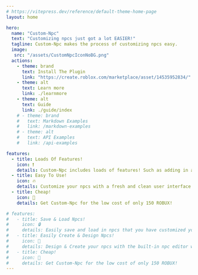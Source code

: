 ```yaml
---
# https://vitepress.dev/reference/default-theme-home-page
layout: home

hero:
  name: "Custom-Npc"
  text: "Customizing npcs just got a lot EASIER!"
  tagline: Custom-Npc makes the process of customizing npcs easy.
  image:
   src: "/assets/CustomNpcIconNoBG.png"
  actions:
    - theme: brand
      text: Install The Plugin
      link: "https://create.roblox.com/marketplace/asset/14535952834/"
    - theme: alt
      text: Learn more
      link: ./learnmore
    - theme: alt
      text: Guide
      link: ./guide/index
    # - theme: brand
    #   text: Markdown Examples
    #   link: /markdown-examples
    # - theme: alt
    #   text: API Examples
    #   link: /api-examples

features:
  - title: Loads Of Features!
    icon: ❗
    details: Custom-Npc includes loads of features! Such as adding in animations quickly, saving and loading characters, to just name a few...
  - title: Easy To Use!
    icon: 🔥
    details: Customize your npcs with a fresh and clean user interface that I have worked long hours on.
  - title: Cheap!
    icon: 💸
    details: Get Custom-Npc for the low cost of only 150 ROBUX!

# features:
#   - title: Save & Load Npcs!
#     icon: 🔒
#     details: Easily save and load in npcs that you have customized yourself with Custom-Npc!
#   - title: Easily Create & Design Npcs!
#     icon: 💎 
#     details: Design & Create your npcs with the built-in npc editor with full confidence and ease.
#   - title: Cheap!
#     icon: 💸
#     details: Get Custom-Npc for the low cost of only 150 ROBUX!
---
```

